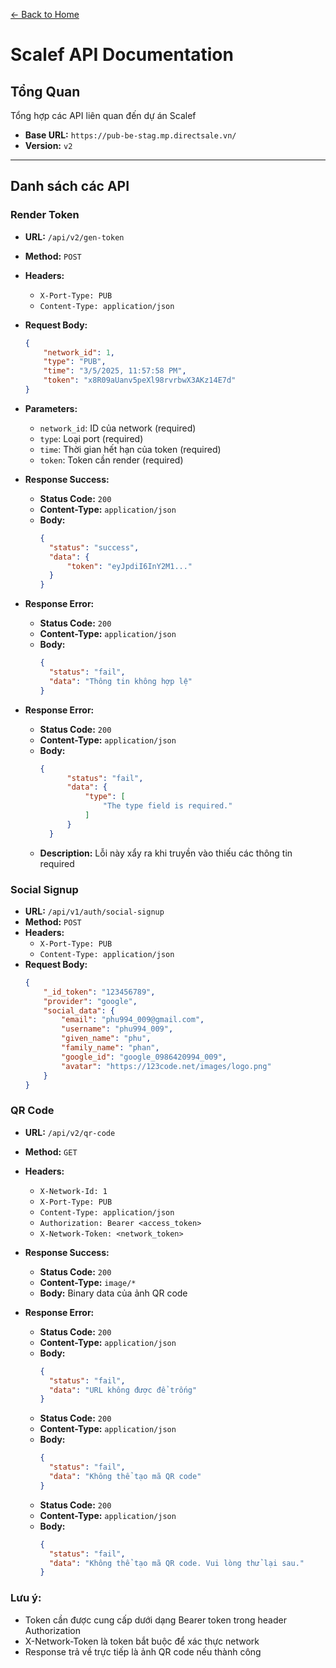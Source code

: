[← Back to Home](./index.md)

# Scalef API Documentation

## Tổng Quan
Tổng hợp các API liên quan đến dự án Scalef

- **Base URL:** `https://pub-be-stag.mp.directsale.vn/`
- **Version:** `v2`
---
## Danh sách các API

### Render Token
- **URL:** `/api/v2/gen-token`
- **Method:** `POST`
- **Headers:**
    - `X-Port-Type: PUB`
    - `Content-Type: application/json`
- **Request Body:**
    ```json
    {
        "network_id": 1,
        "type": "PUB",
        "time": "3/5/2025, 11:57:58 PM",
        "token": "x8R09aUanv5peXl98rvrbwX3AKz14E7d"
    }
    ```
- **Parameters:**
    - `network_id`: ID của network (required)
    - `type`: Loại port (required)
    - `time`: Thời gian hết hạn của token (required)
    - `token`: Token cần render (required)

- **Response Success:**
    - **Status Code:** `200`
    - **Content-Type:** `application/json`
    - **Body:**
      ```json
      {
        "status": "success",
        "data": {
            "token": "eyJpdiI6InY2M1..."
        }
      }
      ```

- **Response Error:**
    - **Status Code:** `200`
    - **Content-Type:** `application/json`
    - **Body:**
      ```json
      {
        "status": "fail",
        "data": "Thông tin không hợp lệ"
      }
      ```
- **Response Error:**
    - **Status Code:** `200`
    - **Content-Type:** `application/json`
    - **Body:**
      ```json
      {
            "status": "fail",
            "data": {
                "type": [
                    "The type field is required."
                ]
            }
        }
      ```
    - **Description:** Lỗi này xẩy ra khi truyền vào thiếu các thông tin required 
### Social Signup

- **URL:** `/api/v1/auth/social-signup`
- **Method:** `POST`
- **Headers:**
  - `X-Port-Type: PUB`
  - `Content-Type: application/json`
- **Request Body:**
    ```json
    {
        "_id_token": "123456789",
        "provider": "google",
        "social_data": {
            "email": "phu994_009@gmail.com",
            "username": "phu994_009",
            "given_name": "phu",
            "family_name": "phan",
            "google_id": "google_0986420994_009",
            "avatar": "https://123code.net/images/logo.png"
        }
    }
### QR Code

- **URL:** `/api/v2/qr-code`
- **Method:** `GET`
- **Headers:**
    - `X-Network-Id: 1`
    - `X-Port-Type: PUB`
    - `Content-Type: application/json`
    - `Authorization: Bearer <access_token>`
    - `X-Network-Token: <network_token>`

- **Response Success:**
    - **Status Code:** `200`
    - **Content-Type:** `image/*`
    - **Body:** Binary data của ảnh QR code

- **Response Error:**
    - **Status Code:** `200`
    - **Content-Type:** `application/json`
    - **Body:**
      ```json
      {
        "status": "fail",
        "data": "URL không được để trống"
      }
      ```
    - **Status Code:** `200`
    - **Content-Type:** `application/json`
    - **Body:**
      ```json
      {
        "status": "fail",
        "data": "Không thể tạo mã QR code"
      }
      ```
    - **Status Code:** `200`
    - **Content-Type:** `application/json`
    - **Body:**
      ```json
      {
        "status": "fail",
        "data": "Không thể tạo mã QR code. Vui lòng thử lại sau."
      }
      ```

### Lưu ý:
- Token cần được cung cấp dưới dạng Bearer token trong header Authorization
- X-Network-Token là token bắt buộc để xác thực network
- Response trả về trực tiếp là ảnh QR code nếu thành công